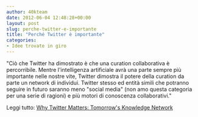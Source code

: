 ```yaml
---
author: 40kteam
date: 2012-06-04 12:48:28+00:00
layout: post
slug: perche-twitter-e-importante
title: "Perché Twitter è importante"
categories:
- Idee trovate in giro
---
```


"Ciò che Twitter ha dimostrato è che una curation collaborativa è percorribile. Mentre l'intelligenza artificiale avrà una parte sempre più importante nelle nostre vite, Twitter dimostra il potere della curation da parte un network di individui. Twitter stesso ed entità simili che potranno seguire in futuro saranno meno "social media" (non amo questa categoria per una serie di ragioni) e più motori di conoscenza collaborativi."

Leggi tutto: [Why Twitter Matters: Tomorrow's Knowledge Network](http://nigelcameron.wordpress.com/future/why-twitter-matters/)
